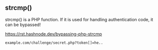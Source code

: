## strcmp()
strcmp() is a PHP function. If it is used for handling authentication code, it can be bypassed!

https://rst.hashnode.dev/bypassing-php-strcmp

```
example.com/challenge/secret.php?token[]=he..
```
